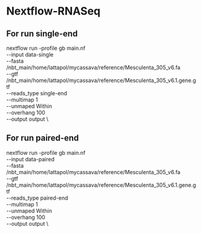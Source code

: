 # Nextflow-RNASeq

## For run single-end
nextflow run -profile gb main.nf \
    --input data-single \
    --fasta /nbt_main/home/lattapol/mycassava/reference/Mesculenta_305_v6.fa  \
    --gtf /nbt_main/home/lattapol/mycassava/reference/Mesculenta_305_v6.1.gene.gtf \
    --reads_type single-end \
    --multimap 1 \
    --unmaped Within \
    --overhang 100 \
    --output output \
## For run paired-end  
nextflow run -profile gb main.nf \
    --input data-paired \
    --fasta /nbt_main/home/lattapol/mycassava/reference/Mesculenta_305_v6.fa  \
    --gtf /nbt_main/home/lattapol/mycassava/reference/Mesculenta_305_v6.1.gene.gtf \
    --reads_type paired-end \
    --multimap 1 \
    --unmaped Within \
    --overhang 100 \
    --output output \
